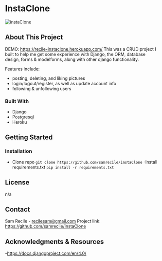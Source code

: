 # InstaClone
![instaClone](https://user-images.githubusercontent.com/41307771/194507159-688ff360-b676-4eba-8764-b7559fc9259c.jpg)

## About This Project
DEMO: https://recile-instaclone.herokuapp.com/
This was a CRUD project I built to help me get some experience with Django, the ORM, database design, forms & modelforms, along with other django functionality. 

Features include:
- posting, deleting, and liking pictures
- login/logout/register, as well as update account info
- following & unfollowing users

### Built With
-	Django
- Postgresql
- Heroku

## Getting Started

### Installation
- Clone repo
`git clone https://github.com/samrecile/instaClone`
-Install requirements.txt
`pip install -r requirements.txt`

## License
n/a

## Contact
Sam Recile - recilesam@gmail.com
Project link: https://github.com/samrecile/instaClone

## Acknowledgments & Resources
-https://docs.djangoproject.com/en/4.0/

